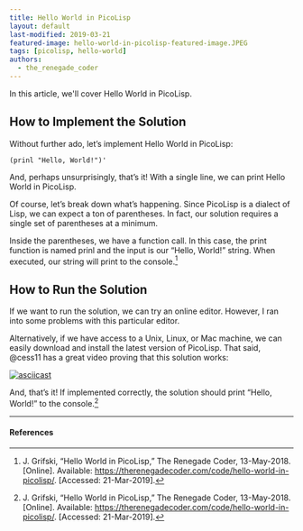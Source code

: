 ```yaml
---
title: Hello World in PicoLisp
layout: default
last-modified: 2019-03-21
featured-image: hello-world-in-picolisp-featured-image.JPEG
tags: [picolisp, hello-world]
authors:
  - the_renegade_coder
---
```


In this article, we'll cover Hello World in PicoLisp.

## How to Implement the Solution

Without further ado, let’s implement Hello World in PicoLisp:

```picolisp
(prinl "Hello, World!")'
```

And, perhaps unsurprisingly, that’s it! With a single line, we can print Hello 
World in PicoLisp.

Of course, let’s break down what’s happening. Since PicoLisp is a dialect of 
Lisp, we can expect a ton of parentheses. In fact, our solution requires a single 
set of parentheses at a minimum.

Inside the parentheses, we have a function call. In this case, the print function 
is named prinl and the input is our “Hello, World!” string. When executed, our 
string will print to the console.[^1]

## How to Run the Solution

If we want to run the solution, we can try an online editor. However, I ran into some 
problems with this particular editor.

Alternatively, if we have access to a Unix, Linux, or Mac machine, we can easily 
download and install the latest version of PicoLisp. That said, @cess11 has a great 
video proving that this solution works:

[![asciicast](https://asciinema.org/a/HdFjKizOUYKdcyFoG6h4RPhjn.svg)](https://asciinema.org/a/HdFjKizOUYKdcyFoG6h4RPhjn)

And, that’s it! If implemented correctly, the solution should print “Hello, World!” to the console.[^1]

---

#### References

[^1]: J. Grifski, “Hello World in PicoLisp,” The Renegade Coder, 13-May-2018. [Online]. Available: <https://therenegadecoder.com/code/hello-world-in-picolisp/>. [Accessed: 21-Mar-2019].
